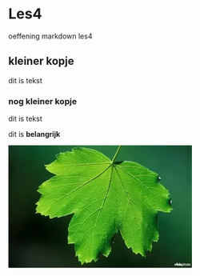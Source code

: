 # Les4
oeffening markdown les4 

## kleiner kopje
dit is tekst
### nog kleiner kopje
dit is tekst

dit is **belangrijk**

![dit is een blaadje](/images/plaatje.webp "plaatje")